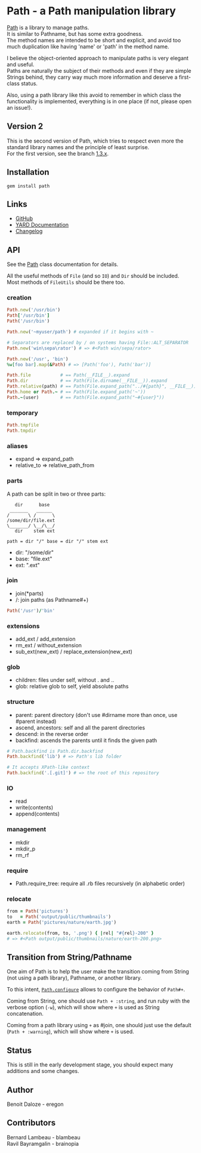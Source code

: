 # Path - a Path manipulation library

[Path](http://rubydoc.info/github/eregon/path/master/Path) is a library to manage paths.  
It is similar to Pathname, but has some extra goodness.  
The method names are intended to be short and explicit, and avoid too much duplication like having 'name' or 'path' in the method name.

I believe the object-oriented approach to manipulate paths is very elegant and useful.  
Paths are naturally the subject of their methods and even if they are simple Strings behind, they carry way much more information and deserve a first-class status.

Also, using a path library like this avoid to remember in which class the functionality is implemented, everything is in one place (if not, please open an issue!).

## Version 2

This is the second version of Path, which tries to respect even more
the standard library names and the principle of least surprise.  
For the first version, see the branch [1.3.x](https://github.com/eregon/path/tree/1.3.x).

## Installation

    gem install path

## Links

* [GitHub](https://github.com/eregon/path)
* [YARD Documentation](http://rubydoc.info/github/eregon/path/master/file/README.md)
* [Changelog](https://github.com/eregon/path/blob/master/Changelog.md)

## API

See the [Path](http://rubydoc.info/github/eregon/path/master/Path) class documentation for details.

All the useful methods of `File` (and so `IO`) and `Dir` should be included.  
Most methods of `FileUtils` should be there too.

### creation

``` ruby
Path.new('/usr/bin')
Path['/usr/bin']
Path('/usr/bin')

Path.new('~myuser/path') # expanded if it begins with ~

# Separators are replaced by / on systems having File::ALT_SEPARATOR
Path.new('win\sepa\rator') # => #<Path win/sepa/rator>

Path.new('/usr', 'bin')
%w[foo bar].map(&Path) # => [Path('foo'), Path('bar')]
```

``` ruby
Path.file           # == Path(__FILE__).expand
Path.dir            # == Path(File.dirname(__FILE__)).expand
Path.relative(path) # == Path(File.expand_path("../#{path}", __FILE__))
Path.home or Path.~ # == Path(File.expand_path('~'))
Path.~(user)        # == Path(File.expand_path("~#{user}"))
```

### temporary

``` ruby
Path.tmpfile
Path.tmpdir
```

### aliases

* expand => expand\_path
* relative\_to => relative\_path\_from

### parts

A path can be split in two or three parts:

       dir      base
     _______   ______
    /       \ /      \
    /some/dir/file.ext
    \_______/ \__/\__/
       dir    stem ext

    path = dir "/" base = dir "/" stem ext

* dir:  "/some/dir"
* base: "file.ext"
* ext:  ".ext"

### join

* join(*parts)
* /: join paths (as Pathname#+)

```ruby
Path('/usr')/'bin'
```

### extensions

* add\_ext / add\_extension
* rm\_ext / without\_extension
* sub\_ext(new\_ext) / replace\_extension(new\_ext)

### glob

* children: files under self, without . and ..
* glob: relative glob to self, yield absolute paths

### structure

* parent: parent directory (don't use #dirname more than once, use #parent instead)
* ascend, ancestors: self and all the parent directories
* descend: in the reverse order
* backfind: ascends the parents until it finds the given path

``` ruby
# Path.backfind is Path.dir.backfind
Path.backfind('lib') # => Path's lib folder

# It accepts XPath-like context
Path.backfind('.[.git]') # => the root of this repository
```

### IO

* read
* write(contents)
* append(contents)

### management

* mkdir
* mkdir\_p
* rm\_rf

### require

* Path.require\_tree: require all .rb files recursively (in alphabetic order)

### relocate

``` ruby
from = Path('pictures')
to   = Path('output/public/thumbnails')
earth = Path('pictures/nature/earth.jpg')

earth.relocate(from, to, '.png') { |rel| "#{rel}-200" }
# => #<Path output/public/thumbnails/nature/earth-200.png>
```

## Transition from String/Pathname

One aim of Path is to help the user make the transition coming from
String (not using a path library), Pathname, or another library.

To this intent, [`Path.configure`](http://rubydoc.info/github/eregon/path/master/Path#configure-class_method) allows to configure the behavior of `Path#+`.

Coming from String, one should use `Path + :string`, and run ruby with the verbose option (`-w`),
which will show where `+` is used as String concatenation.

Coming from a path library using `+` as #join, one should just use the default (`Path + :warning`),
which will show where `+` is used.

## Status

This is still in the early development stage, you should expect many additions and some changes.

## Author

Benoit Daloze - eregon

## Contributors

Bernard Lambeau - blambeau  
Ravil Bayramgalin - brainopia
